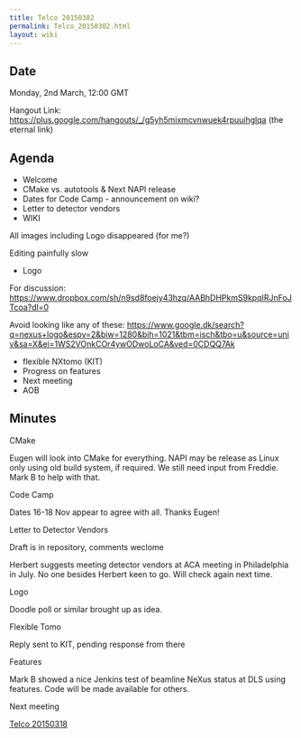 ```yaml
---
title: Telco 20150302
permalink: Telco_20150302.html
layout: wiki
---
```


Date
----

Monday, 2nd March, 12:00 GMT

Hangout Link:
<https://plus.google.com/hangouts/_/g5yh5mixmcvnwuek4rpuuihglqa> (the
eternal link)

Agenda
------

-   Welcome
-   CMake vs. autotools & Next NAPI release
-   Dates for Code Camp - announcement on wiki?
-   Letter to detector vendors
-   WIKI

  
  
All images including Logo disappeared (for me?)

Editing painfully slow

-   Logo

  
  
For discussion:
<https://www.dropbox.com/sh/n9sd8foejy43hzq/AABhDHPkmS9kpqIRJnFoJTcoa?dl=0>

Avoid looking like any of these:
<https://www.google.dk/search?q=nexus+logo&espv=2&biw=1280&bih=1021&tbm=isch&tbo=u&source=univ&sa=X&ei=1WS2VOnkCOr4ywODwoLoCA&ved=0CDQQ7Ak>

-   flexible NXtomo (KIT)
-   Progress on features
-   Next meeting
-   AOB

Minutes
-------

CMake

  
  
Eugen will look into CMake for everything. NAPI may be release as Linux
only using old build system, if required. We still need input from
Freddie. Mark B to help with that.

Code Camp

  
  
Dates 16-18 Nov appear to agree with all. Thanks Eugen!

Letter to Detector Vendors

  
  
Draft is in repository, comments weclome

Herbert suggests meeting detector vendors at ACA meeting in Philadelphia
in July. No one besides Herbert keen to go. Will check again next time.

Logo

  
  
Doodle poll or similar brought up as idea.

Flexible Tomo

  
  
Reply sent to KIT, pending response from there

Features

  
  
Mark B showed a nice Jenkins test of beamline NeXus status at DLS using
features. Code will be made available for others.

Next meeting

  
  
[Telco 20150318](Telco_20150318.html "wikilink")
